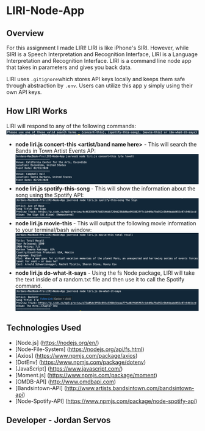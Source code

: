# LIRI-Node-App

## Overview

For this assignment I made LIRI! LIRI is like iPhone's SIRI. However, while SIRI is a Speech Interpretation and Recognition Interface, LIRI is a Language Interpretation and Recognition Interface. LIRI is a command line node app that takes in parameters and gives you back data.

LIRI uses `.gitignore`which stores API keys locally and keeps them safe through abstraction by `.env`. Users can utilize this app y simply using their own API keys. 

## How LIRI Works

LIRI will respond to any of the following commands:
![commands](https://github.com/jordanservos/LIRI-Node-App/blob/master/Screenshots/commands.png)

* **node liri.js concert-this <artist/band name here>** - This will search the Bands in Town Artist Events AP:
![concert](https://github.com/jordanservos/LIRI-Node-App/blob/master/Screenshots/concert.png)
* **node liri.js spotify-this-song <song name here>** - This will show the information about the song using the Spotify API:
![spotify](https://github.com/jordanservos/LIRI-Node-App/blob/master/Screenshots/spotify.png)
* **node liri.js movie-this <movie name here>** - This will output the following movie information to your terminal/bash window:
![movie](https://github.com/jordanservos/LIRI-Node-App/blob/master/Screenshots/movie.png)
* **node liri.js do-what-it-says** - Using the fs Node package, LIRI will take the text inside of a random.txt file and then use it to call the Spotify command.
![do this](https://github.com/jordanservos/LIRI-Node-App/blob/master/Screenshots/do%20what%20it%20says.png)

## Technologies Used 

* [Node.js] (https://nodejs.org/en/)
* [Node-File-System] (https://nodejs.org/api/fs.html)
* [Axios] (https://www.npmjs.com/package/axios)
* [DotEnv] (https://www.npmjs.com/package/dotenv)
* [JavaScript] (https://www.javascript.com/)
* [Moment.js] (https://www.npmjs.com/package/moment)
* [OMDB-API] (http://www.omdbapi.com)
* [Bandsintown-API] (http://www.artists.bandsintown.com/bandsintown-api)
* [Node-Spotify-API] (https://www.npmjs.com/package/node-spotify-api)

## Developer - Jordan Servos





